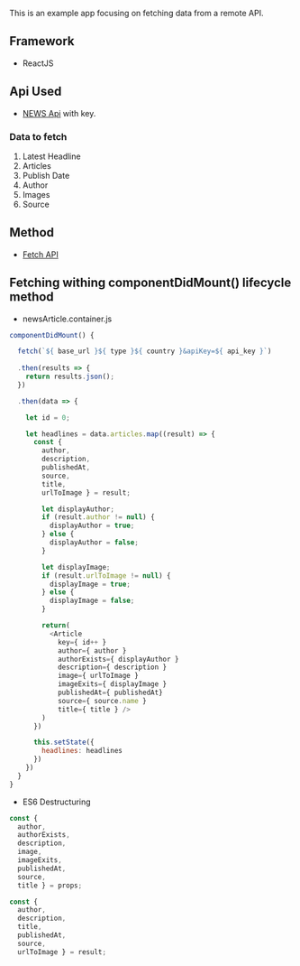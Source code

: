 This is an example app focusing on fetching data from a remote API.

## Framework
- ReactJS

## Api Used
- [NEWS Api](https://newsapi.org/) with key.

### Data to fetch
1. Latest Headline
2. Articles
3. Publish Date
4. Author
5. Images
6. Source


## Method
- [Fetch API]()

## Fetching withing componentDidMount() lifecycle method
- newsArticle.container.js
``` javascript
componentDidMount() {

  fetch(`${ base_url }${ type }${ country }&apiKey=${ api_key }`)
    
  .then(results => {
    return results.json();
  })

  .then(data => {

    let id = 0;

    let headlines = data.articles.map((result) => {
      const { 
        author, 
        description, 
        publishedAt, 
        source, 
        title, 
        urlToImage } = result;

        let displayAuthor;
        if (result.author != null) {
          displayAuthor = true;
        } else {
          displayAuthor = false;
        }

        let displayImage;
        if (result.urlToImage != null) {
          displayImage = true;
        } else {
          displayImage = false;
        }

        return(
          <Article
            key={ id++ }
            author={ author }
            authorExists={ displayAuthor }
            description={ description }
            image={ urlToImage }
            imageExits={ displayImage }
            publishedAt={ publishedAt}
            source={ source.name }
            title={ title } />
        )
      })

      this.setState({
        headlines: headlines
      })
    })
  }
}
```

- ES6 Destructuring 

``` javascript
const { 
  author, 
  authorExists,
  description,
  image,
  imageExits,
  publishedAt,
  source,
  title } = props;
```

``` javascript
const { 
  author, 
  description, 
  title, 
  publishedAt, 
  source, 
  urlToImage } = result;
```